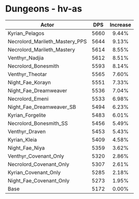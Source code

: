# Dungeons - hv-as
| Actor | DPS | Increase |
|---|:---:|:---:|
|Kyrian_Pelagos|5660|9.44%|
|Necrolord_Marileth_Mastery_PPS|5644|9.13%|
|Necrolord_Marileth_Mastery|5614|8.55%|
|Venthyr_Nadjia|5612|8.51%|
|Necrolord_Bonesmith|5593|8.14%|
|Venthyr_Theotar|5565|7.60%|
|Night_Fae_Korayn|5551|7.33%|
|Night_Fae_Dreamweaver|5536|7.04%|
|Necrolord_Emeni|5533|6.98%|
|Night_Fae_Dreamweaver_SB|5494|6.23%|
|Kyrian_Forgelite|5483|6.01%|
|Necrolord_Bonesmith_SS|5456|5.49%|
|Venthyr_Draven|5453|5.43%|
|Kyrian_Kleia|5409|4.58%|
|Night_Fae_Niya|5359|3.62%|
|Venthyr_Covenant_Only|5320|2.86%|
|Necrolord_Covenant_Only|5307|2.61%|
|Kyrian_Covenant_Only|5285|2.18%|
|Night_Fae_Covenant_Only|5273|1.95%|
|Base|5172|0.00%|
